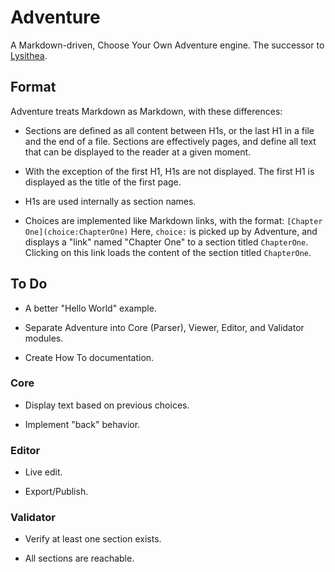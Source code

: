 # Adventure

A Markdown-driven, Choose Your Own Adventure engine. The successor to [Lysithea](https://github.com/ubersmake/lysithea).

## Format

Adventure treats Markdown as Markdown, with these differences:

* Sections are defined as all content between H1s, or the last H1 in a file and the end of a file. Sections are effectively pages, and define all text that can be displayed to the reader at a given moment.

* With the exception of the first H1, H1s are not displayed. The first H1 is displayed as the title of the first page.

* H1s are used internally as section names.

* Choices are implemented like Markdown links, with the format: `[Chapter One](choice:ChapterOne)` Here, `choice:` is picked up by Adventure, and displays a "link" named "Chapter One" to a section titled `ChapterOne`. Clicking on this link loads the content of the section titled `ChapterOne`.

## To Do

* A better "Hello World" example.

* Separate Adventure into Core (Parser), Viewer, Editor, and Validator modules.

* Create How To documentation.

### Core

* Display text based on previous choices.

* Implement "back" behavior.

### Editor

* Live edit.

* Export/Publish.

### Validator

* Verify at least one section exists.

* All sections are reachable.
